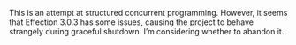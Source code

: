 This is an attempt at structured concurrent programming. However, it seems that Effection 3.0.3 has some issues, causing the project to behave strangely during graceful shutdown. I’m considering whether to abandon it.